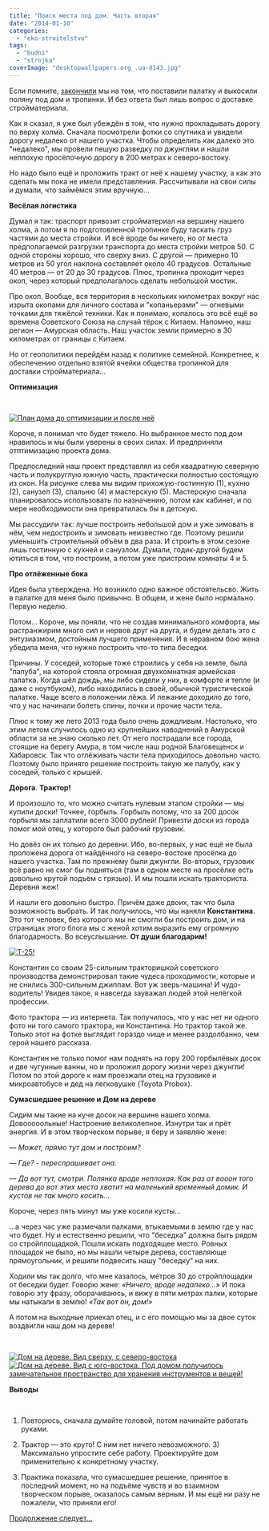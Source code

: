 ```yaml
---
title: "Поиск места под дом. Часть вторая"
date: "2014-01-10"
categories: 
  - "eko-stroitelstvo"
tags: 
  - "budni"
  - "strojka"
coverImage: "desktopwallpapers.org_.ua-8143.jpg"
---
```


Если помните, [закончили](http://svobodaiznutri.ru/?p=25) мы на том, что поставили палатку и выкосили поляну под дом и тропинки. И без ответа был лишь вопрос о доставке стройматериала.

Как я сказал, я уже был убеждён в том, что нужно прокладывать дорогу по верху холма. Сначала посмотрели фотки со спутника и увидели дорогу недалеко от нашего участка. Чтобы определить как далеко это "недалеко", мы провели пешую разведку по джунглям и нашли неплохую просёлочную дорогу в 200 метрах к северо-востоку.

Но надо было ещё и проложить тракт от неё к нашему участку, а как это сделать мы пока не имели представления. Рассчитывали на свои силы и думали, что займёмся этим вручную...

**Весёлая логистика**

Думал я так: траспорт привозит стройматериал на вершину нашего холма, а потом я по подготовленной тропинке буду таскать груз частями до места стройки. И всё вроде бы ничего, но от места предполагаемой разгрузки транспорта до места стройки метров 50. С одной стороны хорошо, что сверху вниз. С другой — примерно 10 метров из 50 угол наклона составляет около 40 градусов. Остальные 40 метров — от 20 до 30 градусов. Плюс, тропинка проходит через окоп, через который предполагалось сделать небольшой мостик.

Про окоп. Вообще, вся территория в нескольких километрах вокруг нас изрыта окопами для личного состава и "копаньерами" — огневыми точками для тяжёлой техники. Как я понимаю, копалось это всё ещё во времена Советского Союза на случай тёрок с Китаем. Напомню, наш регион — Амурская область. Наш участок земли примерно в 30 километрах от границы с Китаем.

Но от геополитики перейдём назад к политике семейной. Конкретнее, к обеспечению отдельно взятой ячейки общества тропинкой для доставки стройматериала...

**Оптимизация**

 

[![](images/Optimize.png "План дома до оптимизации и после неё")](http://svobodaiznutri.ru/wp-content/uploads/2014/01/Optimize.png)

Короче, я понимал что будет тяжело. Но выбранное место под дом нравилось и мы были уверены в своих силах. И предприняли отптимизацию проекта дома.

Предпоследний наш проект представлял из себя квадратную северную часть и полукруглую южную часть, практически полностью состоящую из окон. На рисунке слева мы видим прихожую-гостинную (1), кухню (2), санузел (3), спальню (4) и мастерскую (5). Мастерскую сначала планировалось использовать по назначению, потом как кабинет, и по мере необходимости она превратилась бы в детскую.

Мы рассудили так: лучше построить небольшой дом и уже зимовать в нём, чем недостроить и зимовать неизвестно где. Поэтому решили уменьшить строительный объём в два раза. И строить в этом сезоне лишь гостинную с кухней и санузлом. Думали, годик-другой будем ютиться в том, что построим, а потом уже пристроим комнаты 4 и 5.

**Про отлёженные бока**

Идея была утверждена. Но возникло одно важное обстоятельсво. Жить в палатке для меня было привычно. В общем, и жене было нормально. Первую неделю.

Потом... Короче, мы поняли, что не создав минимального комфорта, мы растранжирим много сил и нервов друг на друга, и будем делать это с энтузиазмом, достойным лучшего применения. И в неравном бою жена убедила меня, что нужно построить что-то типа беседки.

Причины. У соседей, которые тоже строились у себя на земле, была "палуба", на которой стояла огромная двухкомнатная армейская палатка. Когда шёл дождь, мы либо сидели у них, в комфорте и тепле (и даже с ноутбуком), либо находились в своей, обычной туристической палатке. Чаще всего в положении лёжа. И лежание доходило до того, что у нас начинали болеть спины, почки и прочие части тела.

Плюс к тому же лето 2013 года было очень дождливым. Настолько, что этим летом случилось одно из крупнейших наводнений в Амурской области за не знаю сколько лет. От него пострадали все города, стоящие на берегу Амура, в том числе наш родной Благовещенск и Хабаровск. Так что отлёживать части тела приходилось довольно часто. Поэтому было принято решение построить такую же палубу, как у соседей, только с крышей.

**Дорога**. **Трактор!**

И произошло то, что можно считать нулевым этапом стройки — мы купили доски! Точнее, горбыль. Горбыль потому, что за 200 досок горбыля мы заплатили всего 3000 рублей! Привезти доски из города помог мой отец, у которого был рабочий грузовик.

Но довёз он их только до деревни. Ибо, во-первых, у нас ещё не была проложена дорога от найдённого на северо-востоке просёлка до нашего участка. Там по прежнему были джунгли. Во-вторых, грузовик всё равно не смог бы подняться (там в одном месте на просёлке есть довольно крутой подъём с грязью). И мы пошли искать тракториста. Деревня жеж!

И нашли его довольно быстро. Причём даже двоих, так что была возможность выбрать. И так получилось, что мы наняли **Константина**. Это тот человек, без которого мы не смогли бы построить дом, и на страницах этого блога мы с женой хотим выразить ему огромную благодарность. Во всеуслышание. **От души благодарим!**

[![](images/traktort25.jpg "Т-25!")](http://svobodaiznutri.ru/wp-content/uploads/2014/01/traktort25.jpg)

Константин со своим 25-сильным тракторишкой советского производства демонстрировал такие чудеса проходимости, которые и не снились 300-сильным джиппам. Вот уж зверь-машина! И чудо-водитель! Увидев такое, я навсегда зауважал людей этой нелёгкой профессии.

Фото трактора — из интернета. Так получилось, что у нас нет ни одного фото ни того самого трактора, ни Константина. Но трактор такой же. Только этот на фотке выглядит гораздо чище и менее раздолбанно, чем герой нашего рассказа.

Константин не только помог нам поднять на гору 200 горбылёвых досок и две чугунные ванны, но и проложил дорогу жизни через джунгли! Потом по этой дороге к нам проезжали отец на грузовике и микроавтобусе и дед на легковушке (Toyota Probox).

**Сумасшедшее решение и Дом на дереве**

Сидим мы такие на куче досок на вершине нашего холма. Довооооольные! Настроение великолепное. Изнутри так и прёт энергия. И в этом творческом порыве, я беру и заявляю жене:

_— Может, прямо тут дом и построим?_

_— Где? - переспрашивает она._

_— Да вот тут, смотри. Полянка вроде неплохая. Как раз от вооон того дерева до вот этих места хватит на маленький временный домик. И кустов не так много косить..._

Короче, через пять минут мы уже косили кусты...

...а через час уже размечали палками, втыкаемыми в землю где у нас что будет. Ну и естественно решили, что "беседка" должна быть рядом со стройплощадкой. Пошли искать подходящее место. Ровных площадок не было, но мы нашли четыре дерева, составляюще прямоугольник, и решили подвесить нашу "беседку" на них.

Ходили мы так долго, что мне казалось, метров 30 до стройплощадки от беседки будет. Говорю жене: _«Ничего, вроде недалеко...»_ И пока говорю эту фразу, оборачиваюсь, и вижу в пяти метрах палки, которые мы натыкали в землю! _«Так вот он, дом!»_

А потом на выходные приехал отец, и с его помощью мы за двое суток воздвигли наш дом на дереве!

 

[![](images/IMG_20130623_110922.jpg "Дом на дереве. Вид сверху, с северо-востока")](http://svobodaiznutri.ru/wp-content/uploads/2014/01/IMG_20130623_110922.jpg)[![](images/IMG_20130626_203927.jpg "Дом на дереве. Вид с юго-востока. Под домом получилось замечательное пространство для хранения инструментов и вещей!")](http://svobodaiznutri.ru/wp-content/uploads/2014/01/IMG_20130626_203927.jpg)

**Выводы**

 

1) Повторюсь, сначала думайте головой, потом начинайте работать руками.

2) Трактор — это круто! С ним нет ничего невозможного. 3) Максимально упростите себе работу. Проектируйте дом применительно к конкретному участку.

4) Практика показала, что сумасшедшее решение, принятое в последний момент, но на подъёме чувств и во взаимном творческом порыве, оказалось самым верным. И мы ещё ни разу не пожалели, что приняли его!

[Продолжение следует...](http://svobodaiznutri.ru/?p=23)
